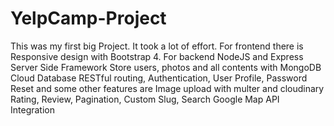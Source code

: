 # YelpCamp-Project
This was my first big Project. It took a lot of effort. For frontend there is Responsive design with Bootstrap 4. For backend NodeJS and Express Server Side Framework Store users, photos and all contents with MongoDB Cloud Database RESTful routing, Authentication, User Profile, Password Reset  and some other features are Image upload with multer and cloudinary Rating, Review, Pagination, Custom Slug, Search Google Map API Integration
